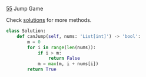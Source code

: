 [55](https://leetcode.com/problems/jump-game/) Jump Game

Check [solutions](https://leetcode.com/problems/jump-game/solution/) for more methods.

```python
class Solution:
    def canJump(self, nums: 'List[int]') -> 'bool':
        m = 0
        for i in range(len(nums)):
            if i > m:
                return False
            m = max(m, i + nums[i])
        return True
```